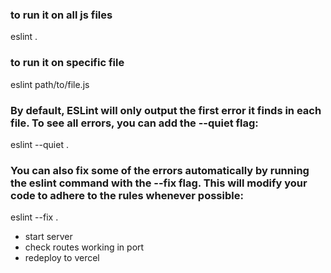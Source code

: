 ### to run it on all js files
eslint .

### to run it on specific file
eslint path/to/file.js

### By default, ESLint will only output the first error it finds in each file. To see all errors, you can add the --quiet flag:
eslint --quiet .

### You can also fix some of the errors automatically by running the eslint command with the --fix flag. This will modify your code to adhere to the rules whenever possible:
eslint --fix .



<!-- notes -->
- start server 
- check routes working in port
- redeploy to vercel

